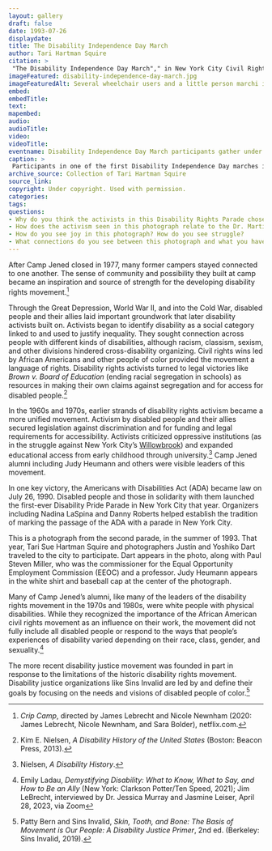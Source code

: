 ```yaml
--- 
layout: gallery
draft: false
date: 1993-07-26
displaydate: 
title: The Disability Independence Day March
author: Tari Hartman Squire
citation: > 
 "The Disability Independence Day March"," in New York City Civil Rights History Project, Accessed: [Month Day, Year], https://nyccivilrightshistory.org/gallery/disability-independence-day-march.
imageFeatured: disability-independence-day-march.jpg
imageFeaturedAlt: Several wheelchair users and a little person marchi in a parade with a banner
embed: 
embedTitle: 
text: 
mapembed: 
audio: 
audioTitle: 
video: 
videoTitle: 
eventname: Disability Independence Day March participants gather under a banner quoting Dr. Martin Luther King, Jr.
caption: >
 Participants in one of the first Disability Independence Day marches in New York City gathered under a banner that reads “‘Injustice Anywhere is a Threat to Justice Everywhere,’—Martin Luther King, Jr.”
archive_source: Collection of Tari Hartman Squire
source_link: 
copyright: Under copyright. Used with permission.
categories: 
tags: 
questions: 
- Why do you think the activists in this Disability Rights Parade chose to gather under a banner with this quote from Dr. Martin Luther King, Jr.? What do you think the quote meant to them? What do you think they wanted to communicate to others by choosing this quote? 
- How does the activism seen in this photograph relate to the Dr. Martin Luther King, Jr. quote?
- How do you see joy in this photograph? How do you see struggle? 
- What connections do you see between this photograph and what you have learned  about Camp Jened?
--- 
```


After Camp Jened closed in 1977, many former campers stayed connected to one another. The sense of community and possibility they built at camp became an inspiration and source of strength for the developing disability rights movement.[^1]  

Through the Great Depression, World War II, and into the Cold War, disabled people and their allies laid important groundwork that later disability activists built on. Activists began to identify disability as a social category linked to and used to justify inequality. They sought connection across people with different kinds of disabilities, although racism, classism, sexism, and other divisions hindered cross-disability organizing. Civil rights wins led by African Americans and other people of color provided the movement a language of rights. Disability rights activists turned to legal victories like *Brown v. Board of Education* (ending racial segregation in schools) as resources in making their own claims against segregation and for access for disabled people.[^2]

In the 1960s and 1970s, earlier strands of disability rights activism became a more unified movement. Activism by disabled people and their allies secured legislation against discrimination and for funding and legal requirements for accessibility. Activists criticized oppressive institutions (as in the struggle against New York City’s [Willowbrook](gallery/your-child-and-willowbrook)) and expanded educational access from early childhood through university.[^3] Camp Jened alumni including Judy Heumann and others were visible leaders of this movement.

In one key victory, the Americans with Disabilities Act (ADA) became law on July 26, 1990. Disabled people and those in solidarity with them launched the first-ever Disability Pride Parade in New York City that year. Organizers including Nadina LaSpina and Danny Roberts helped establish the tradition of marking the passage of the ADA with a parade in New York City.

This is a photograph from the second parade, in the summer of 1993. That year, Tari Sue Hartman Squire and photographers Justin and Yoshiko Dart traveled to the city to participate. Dart appears in the photo, along with Paul Steven Miller, who was the commissioner for the Equal Opportunity Employment Commission (EEOC) and a professor. Judy Heumann appears in the white shirt and baseball cap at the center of the photograph.

Many of Camp Jened’s alumni, like many of the leaders of the disability rights movement in the 1970s and 1980s, were white people with physical disabilities. While they recognized the importance of the African American civil rights movement as an influence on their work, the movement did not fully include all disabled people or respond to the ways that people’s experiences of disability varied depending on their race, class, gender, and sexuality.[^4]

The more recent disability justice movement was founded in part in response to the limitations of the historic disability rights movement. Disability justice organizations like Sins Invalid are led by and define their goals by focusing on the needs and visions of disabled people of color.[^5]

[^1]: *Crip Camp*, directed by James Lebrecht and Nicole Newnham (2020: James Lebrecht, Nicole Newnham, and Sara Bolder), netflix.com.

[^2]: Kim E. Nielsen, *A Disability History of the United States* (Boston: Beacon Press, 2013).

[^3]: Nielsen, *A Disability History*.  

[^4]: Emily Ladau, *Demystifying Disability\: What to Know, What to Say, and How to Be an Ally* (New York: Clarkson Potter/Ten Speed, 2021); Jim LeBrecht, interviewed by Dr. Jessica Murray and Jasmine Leiser, April 28, 2023, via Zoom

[^5]: Patty Bern and Sins Invalid, *Skin, Tooth, and Bone: The Basis of Movement is Our People: A Disability Justice Primer*, 2nd ed. (Berkeley: Sins Invalid, 2019).